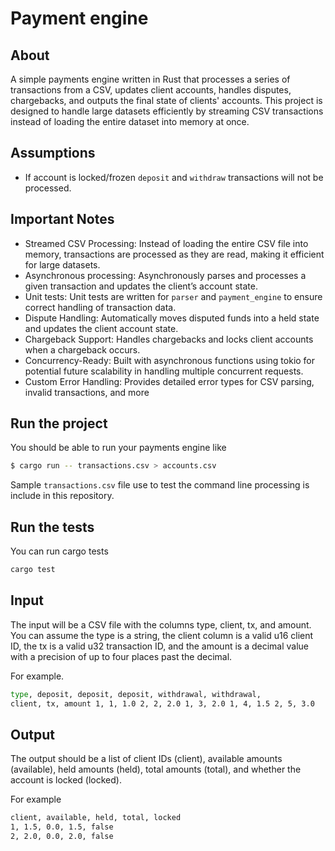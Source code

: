 # Payment engine

## About
A simple payments engine written in Rust that processes a series of transactions from a CSV, updates client accounts, handles disputes, chargebacks, and outputs the final state of clients' accounts. This project is designed to handle large datasets efficiently by streaming CSV transactions instead of loading the entire dataset into memory at once.

## Assumptions
- If account is locked/frozen `deposit` and `withdraw` transactions will not be processed. 

## Important Notes
- Streamed CSV Processing: Instead of loading the entire CSV file into memory, transactions are processed as they are read, making it efficient for large datasets.
- Asynchronous processing: Asynchronously parses and processes a given transaction and updates the client’s account state.
- Unit tests: Unit tests are written for `parser` and `payment_engine` to ensure correct handling of transaction data. 
- Dispute Handling: Automatically moves disputed funds into a held state and updates the client account state.
- Chargeback Support: Handles chargebacks and locks client accounts when a chargeback occurs.
- Concurrency-Ready: Built with asynchronous functions using tokio for potential future scalability in handling multiple concurrent requests.
- Custom Error Handling: Provides detailed error types for CSV parsing, invalid transactions, and more

## Run the project
You should be able to run your payments engine like

```sh
$ cargo run -- transactions.csv > accounts.csv
```
Sample `transactions.csv` file use to test the command line processing is include in this repository.

## Run the tests
You can run cargo tests 

```sh
cargo test
```

## Input

The input will be a CSV file with the columns type, client, tx, and amount. You can assume the type is a string, the client column is a valid u16 client ID, the tx is a valid u32 transaction ID, and the amount is a decimal value with a precision of up to four places past the decimal.

For example.

```sh
type, deposit, deposit, deposit, withdrawal, withdrawal,
client, tx, amount 1, 1, 1.0 2, 2, 2.0 1, 3, 2.0 1, 4, 1.5 2, 5, 3.0
```

## Output
The output should be a list of client IDs (client), available amounts (available), held amounts (held), total amounts (total), and whether the account is locked (locked).

For example

```sh
client, available, held, total, locked
1, 1.5, 0.0, 1.5, false
2, 2.0, 0.0, 2.0, false
```